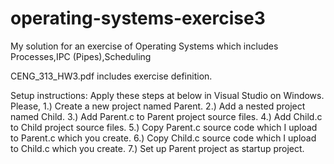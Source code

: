 # operating-systems-exercise3
My solution for an exercise of Operating Systems which includes Processes,IPC (Pipes),Scheduling

CENG_313_HW3.pdf includes exercise definition.

Setup instructions: Apply these steps at below in Visual Studio on Windows. Please, 
1.) Create a new project named Parent.
2.) Add a nested project named Child. 
3.) Add Parent.c to Parent project source files.
4.) Add Child.c to Child project source files. 
5.) Copy Parent.c source code which I upload to Parent.c which you create. 
6.) Copy Child.c source code which I upload to Child.c which you create.
7.) Set up Parent project as startup project.
